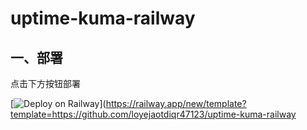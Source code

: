 # uptime-kuma-railway

## 一、部署

点击下方按钮部署

[![Deploy on Railway](https://railway.app/button.svg)](https://railway.app/new/template?template=https://github.com/loyejaotdiqr47123/uptime-kuma-railway
